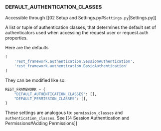 ### DEFAULT_AUTHENTICATION_CLASSES

Accessible through [[02 Setup and Settings.py#`Settings.py`|Settings.py]]

A list or tuple of authentication classes, that determines the default set of authenticators used when accessing the request.user or request.auth properties.

Here are the defaults
```python
[
    'rest_framework.authentication.SessionAuthentication',
    'rest_framework.authentication.BasicAuthentication'
]
```

They can be modified like so:
```python
REST_FRAMEWORK = {
    "DEFAULT_AUTHENTICATION_CLASSES": [],
    "DEFAULT_PERMISSION_CLASSES": [],
}

```
These settings are analogous to: `permission_classes` and `authentication_classes`. See [[4 Session Authentication and Permissions#Adding Permissions]]